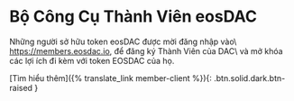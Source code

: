 Bộ Công Cụ Thành Viên eos**DAC**
============================

Những người sở hữu token eosDAC được mời đăng nhập vào\\
<https://members.eosdac.io>, để đăng ký Thành Viên của DAC\\
và mở khóa các lợi ích đi kèm với token EOSDAC của họ.

[Tìm hiểu thêm]({% translate_link member-client %}){: .btn.solid.dark.btn-raised }
